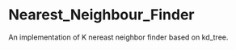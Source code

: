 Nearest_Neighbour_Finder
========================

An implementation of K nereast neighbor finder based on kd_tree.
